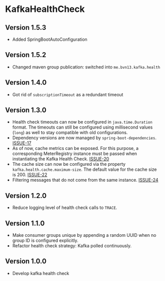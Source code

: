 # KafkaHealthCheck

## Version 1.5.3

* Added SpringBootAutoConfiguration

## Version 1.5.2

* Changed maven group publication: switched into `me.bvn13.kafka.health`

## Version 1.4.0

* Got rid of `subscriptionTimeout` as a redundant timeout

## Version 1.3.0

* Health check timeouts can now be configured in `java.time.Duration` format. The timeouts can still be configured using
  millisecond values (`long`) as well to stay compatible with old configurations.
* Dependency versions are now managed by `spring-boot-dependencies`. [ISSUE-17](https://github.com/deviceinsight/kafka-health-check/issues/17)
* As of now, cache metrics can be exposed. For this purpose, a corresponding MeterRegistry instance must be passed
  when instantiating the Kafka Health Check. [ISSUE-20](https://github.com/deviceinsight/kafka-health-check/issues/20)
* The cache size can now be configured via the property `kafka.health.cache.maximum-size`. The default value for the cache size is 200. [ISSUE-22](https://github.com/deviceinsight/kafka-health-check/issues/22)
* Filtering messages that do not come from the same instance. [ISSUE-24](https://github.com/deviceinsight/kafka-health-check/issues/24)

## Version 1.2.0

* Reduce logging level of health check calls to `TRACE`.

## Version 1.1.0

* Make consumer groups unique by appending a random UUID when no group ID is configured explicitly.
* Refactor health check strategy: Kafka polled continuously.

## Version 1.0.0

* Develop kafka health check
